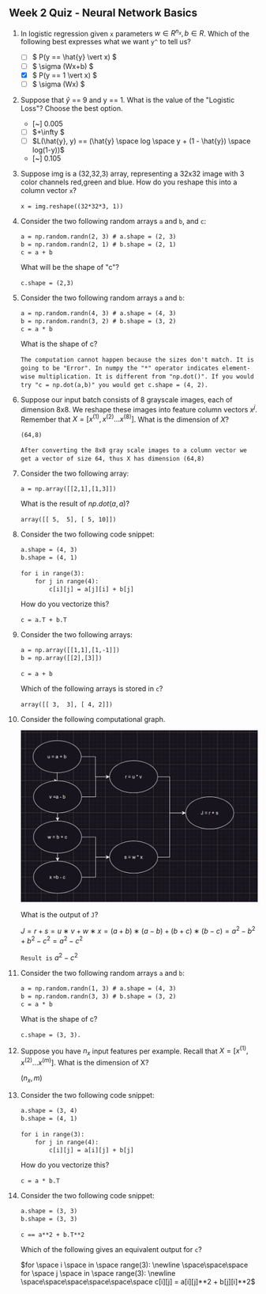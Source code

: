## Week 2 Quiz - Neural Network Basics

1. In logistic regression given `x` parameters $w ∈ R^{n_x}, b ∈ R$. Which of the following best expresses what we want `y^`​ to tell us?

   - [ ] $ P(y == \hat{y} \vert x) $
   - [ ] $ \sigma (Wx+b) $
   - [x] $ P(y == 1 \vert x) $
   - [ ] $ \sigma (Wx) $

2. Suppose that $\hat{y}$ == 9 and y == 1. What is the value of the "Logistic Loss"? Choose the best option.

   - [~] 0.005
   - [ ] $+\infty $
   - [ ] $L(\hat{y}, y) == (\hat{y} \space log \space y + (1 - \hat{y}) \space log(1-y))$
   - [~] 0.105

3. Suppose img is a (32,32,3) array, representing a 32x32 image with 3 color channels red,green and blue. How do you reshape this into a column vector `x`?

   `x = img.reshape((32*32*3, 1))`

4. Consider the two following random arrays `a` and `b`, and `c`:

   ```
   a = np.random.randn(2, 3) # a.shape = (2, 3)
   b = np.random.randn(2, 1) # b.shape = (2, 1)
   c = a + b
   ```

   What will be the shape of "c"?

   `c.shape = (2,3)`

5. Consider the two following random arrays `a` and `b`:

   ```
   a = np.random.randn(4, 3) # a.shape = (4, 3)
   b = np.random.randn(3, 2) # b.shape = (3, 2)
   c = a * b
   ```

   What is the shape of c?

   `The computation cannot happen because the sizes don't match. It is going to be "Error".
In numpy the "*" operator indicates element-wise multiplication. It is different from "np.dot()". If you would try "c = np.dot(a,b)" you would get c.shape = (4, 2).`

6. Suppose our input batch consists of 8 grayscale images, each of dimension 8x8. We reshape these images into feature column vectors $x^j$. Remember that $X=[x^{(1)}, x^{(2)} ... x^{(8)} ]$. What is the dimension of $X$?

   `(64,8)`

   `After converting the 8x8 gray scale images to a column vector we get a vector of size 64, thus X has dimension (64,8)`

7. Consider the two following array:

   ```
   a = np.array([[2,1],[1,3]])
   ```

   What is the result of $np.dot(a,a)$?

   `array([[ 5,  5],
   [ 5, 10]])`

8. Consider the two following code snippet:

   ```
   a.shape = (4, 3)
   b.shape = (4, 1)

   for i in range(3):
       for j in range(4):
           c[i][j] = a[j][i] + b[j]
   ```

   How do you vectorize this?

   `c = a.T + b.T`

9. Consider the two following arrays:

   ```
   a = np.array([[1,1],[1,-1]])
   b = np.array([[2],[3]])

   c = a + b
   ```

   Which of the following arrays is stored in `c`?

   `array([[ 3,  3],
   [ 4, 2]])`

10. Consider the following computational graph.

    ![graph](assets/graph.PNG)

    What is the output of `J`?

    $J=r+s=u∗v+w∗x=(a+b)∗(a−b)+(b+c)∗(b−c)=a^2 −b^2 +b^2 −c^2 =a^2 −c^2$

    `Result is` $a^2 - c^2$

11. Consider the two following random arrays `a` and `b`:

    ```
    a = np.random.randn(1, 3) # a.shape = (4, 3)
    b = np.random.randn(3, 3) # b.shape = (3, 2)
    c = a * b
    ```

    What is the shape of c?

    `c.shape = (3, 3).`

12. Suppose you have $n_x$ input features per example. Recall that $X=[x^{(1)}, x^{(2)}...x^{(m)}]$. What is the dimension of X?

    $(n_x, m)$

13. Consider the two following code snippet:

    ```
    a.shape = (3, 4)
    b.shape = (4, 1)

    for i in range(3):
        for j in range(4):
            c[i][j] = a[i][j] + b[j]
    ```

    How do you vectorize this?

    `c = a * b.T`

14. Consider the two following code snippet:

    ```
    a.shape = (3, 3)
    b.shape = (3, 3)

    c == a**2 + b.T**2
    ```

    Which of the following gives an equivalent output for `c`?

    $for \space i \space in \space range(3): \newline
    \space\space\space for \space j \space in \space range(3): \newline
            \space\space\space\space\space\space c[i][j] = a[i][j]**2 + b[j][i]**2$
